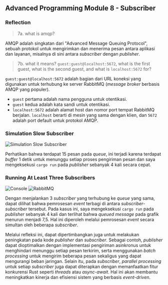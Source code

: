 ## Advanced Programming Module 8 - Subscriber

### Reflection

> 7a. what is amqp?

AMQP adalah singkatan dari "Advanced Message Queuing Protocol", sebuah protokol untuk mengirimkan dan menerima pesan antara aplikasi dan layanan, misalnya di sini antara _subscriber_ dengan _publisher_.

> 7b. what it means? `guest:guest@localhost:5672`, what is the first guest, what is the second guest, and what is `localhost:5672` for?

`guest:guest@localhost:5672` adalah bagian dari URL koneksi yang digunakan untuk terhubung ke server RabbitMQ (_message broker_ berbasis AMQP yang populer).

- `guest` pertama adalah nama pengguna untuk otentikasi.
- `guest` kedua adalah kata sandi untuk otentikasi.
- `localhost:5672` adalah alamat host dan nomor port tempat RabbitMQ berjalan. `localhost` berarti di mesin yang sama dengan klien, dan `5672` adalah port default untuk protokol AMQP.

### Simulation Slow Subscriber

![Simulation Slow Subscriber](https://i.imgur.com/MimMdbW.png)

Perhatikan bahwa terdapat 15 pesan pada _queue_, ini terjadi karena terdapat _buffer_ 1 detik untuk menunggu setiap proses pengiriman pesan dan saya mengeksekusi `cargo run` pada _publisher_ sebanyak 4 kali secara cepat.

### Running At Least Three Subscribers

![Console](https://i.imgur.com/Qurnus3.png)
![RabbitMQ](https://i.imgur.com/5DW7srG.png)

Dengan menjalankan 3 _subscriber_ yang terhubung ke _queue_ yang sama, dapat dilihat bahwa pemrosesan _event_ terbagi di antara _subscriber_-_subscriber_ tersebut. Pada kasus ini, saya mengeksekusi `cargo run` pada _publisher_ sebanyak 4 kali dan terlihat bahwa _queued message_ pada grafik menurun menjadi 7,5. Hal ini diperoleh melalui pemrosesan _event_ secara simultan oleh beberapa _subscriber_.

Melalui refleksi ini, dapat dipertimbangkan juga untuk melakukan peningkatan pada kode _publisher_ dan _subscriber_. Sebagai contoh, _publisher_ dapat dioptimalkan dengan implementasi pengiriman asinkronus untuk menghindari menunggu setiap pesan terkirim, serta menggunakan _batch processing_ untuk mengirim beberapa pesan sekaligus yang dapat mengurangi beban jaringan. Selain itu, pada _subscriber_, _parallel processing_ untuk setiap _subscriber_ juga dapat diterapkan dengan memanfaatkan fitur konkurensi Rust seperti _threads_ atau _async-await_. Hal ini akan membantu meningkatkan kinerja dan efisiensi sistem yang berbasis _event_-_driven_.
